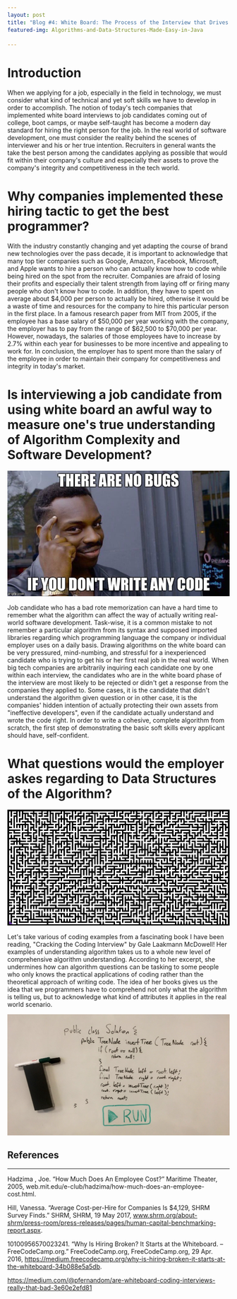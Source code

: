 ```yaml
---
layout: post
title: "Blog #4: White Board: The Process of the Interview that Drives People' Insane."
featured-img: Algorithms-and-Data-Structures-Made-Easy-in-Java

---
```


# Introduction

When we applying for a job, especially in the field in technology, we must consider what kind of technical and yet soft skills we have to develop in order to accomplish. The notion of today's tech companies that implemented white board interviews to job candidates coming out of college, boot camps, or maybe self-taught has become a modern day standard for hiring the right person for the job. In the real world of software development, one must consider the reality behind the scenes of interviewer and his or her true intention. Recruiters in general wants the take the best person among the candidates applying as possible that would fit within their company's culture and especially their assets to prove the company's integrity and competitiveness in the tech world.

# Why companies implemented these hiring tactic to get the best programmer?

With the industry constantly changing and yet adapting the course of brand new technologies over the pass decade, it is important to acknowledge that many top tier companies such as Google, Amazon, Facebook, Microsoft, and Apple wants to hire a person who can actually know how to code while being hired on the spot from the recruiter. Companies are afraid of losing their profits and especially their talent strength from laying off or firing many people who don't know how to code. In addition, they have to spent on average about $4,000 per person to actually be hired, otherwise it would be a waste of time and resources for the company to hire this particular person in the first place. In a famous research paper from MIT from 2005, if the employee has a base salary of $50,000 per year working with the company, the employer has to pay from the range of $62,500 to $70,000 per year. However, nowadays, the salaries of those employees have to increase by 2.7% within each year for businesses to be more incentive and appealing to work for. In conclusion, the employer has to spent more than the salary of the employee in order to maintain their company for competitiveness and integrity in today's market.

# Is interviewing a job candidate from using white board an awful way to measure one's true understanding of Algorithm Complexity and Software Development?

![image](/assets/img/1_TtFMYdyRH6fR98WwMLjYLQ.jpeg)

Job candidate who has a bad rote memorization can have a hard time to remember what the algorithm can affect the way of actually writing real-world software development. Task-wise, it is a common mistake to not remember a particular algorithm from its syntax and supposed imported libraries regarding which programming language the company or individual employer uses on a daily basis. Drawing algorithms on the white board can be very pressured, mind-numbing, and stressful for a inexperienced candidate who is trying to get his or her first real job in the real world. When big tech companies are arbitrarily inquiring each candidate one by one within each interview, the candidates who are in the white board phase of the interview are most likely to be rejected or didn't get a response from the companies they applied to. Some cases, it is the candidate that didn't understand the algorithm given question or in other case, it is the companies' hidden intention of actually protecting their own assets from "ineffective developers", even if the candidate actually understand and wrote the code right. In order to write a cohesive, complete algorithm from scratch, the first step of demonstrating the basic soft skills every applicant should have, self-confident.

# What questions would the employer askes regarding to Data Structures of the Algorithm?
![image](/assets/img/source.gif)

Let's take various of coding examples from a fascinating book I have been reading, "Cracking the Coding Interview" by Gale Laakmann McDowell! Her examples of understanding algorithm takes us to a whole new level of comprehensive algorithm understanding. According to her excerpt, she undermines how can algorithm questions can be tasking to some people who only knows the practical applications of coding rather than the theoretical approach of writing code. The idea of her books gives us the idea that we programmers have to comprehend not only what the algorithm is telling us, but to acknowledge what kind of attributes it applies in the real world scenario. 



![image](/assets/img/1_3wn7FLjhZ3aynRQyTdDD4Q.jpeg)







## References
---
Hadzima , Joe. “How Much Does An Employee Cost?” Maritime Theater, 2005, web.mit.edu/e-club/hadzima/how-much-does-an-employee-cost.html.

Hill, Vanessa. “Average Cost-per-Hire for Companies Is $4,129, SHRM Survey Finds.” SHRM, SHRM, 19 May 2017, www.shrm.org/about-shrm/press-room/press-releases/pages/human-capital-benchmarking-report.aspx.

10100956570023241. “Why Is Hiring Broken? It Starts at the Whiteboard. – FreeCodeCamp.org.” FreeCodeCamp.org, FreeCodeCamp.org, 29 Apr. 2016, https://medium.freecodecamp.org/why-is-hiring-broken-it-starts-at-the-whiteboard-34b088e5a5db.

https://medium.com/@pfernandom/are-whiteboard-coding-interviews-really-that-bad-3e60e2efd81
